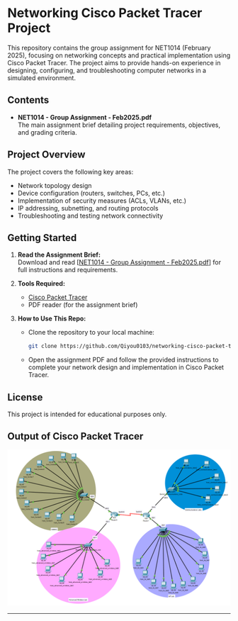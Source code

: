 # Networking Cisco Packet Tracer Project

This repository contains the group assignment for NET1014 (February 2025), focusing on networking concepts and practical implementation using Cisco Packet Tracer. The project aims to provide hands-on experience in designing, configuring, and troubleshooting computer networks in a simulated environment.

## Contents

- **NET1014 - Group Assignment - Feb2025.pdf**  
  The main assignment brief detailing project requirements, objectives, and grading criteria.

## Project Overview

The project covers the following key areas:

- Network topology design
- Device configuration (routers, switches, PCs, etc.)
- Implementation of security measures (ACLs, VLANs, etc.)
- IP addressing, subnetting, and routing protocols
- Troubleshooting and testing network connectivity

## Getting Started

1. **Read the Assignment Brief:**  
   Download and read [[NET1014 - Group Assignment - Feb2025.pdf](https://github.com/Qiyou0103/networking-cisco-packet-tracer-project/blob/29018ff70abd8dea91372488c0d4c1a6414df57b/NET1014%20-%20Group%20Assignment%20-%20Feb2025.pdf)] for full instructions and requirements.

2. **Tools Required:**  
   - [Cisco Packet Tracer](https://www.netacad.com/courses/packet-tracer)
   - PDF reader (for the assignment brief)

3. **How to Use This Repo:**  
   - Clone the repository to your local machine:
     ```bash
     git clone https://github.com/Qiyou0103/networking-cisco-packet-tracer-project.git
     ```
   - Open the assignment PDF and follow the provided instructions to complete your network design and implementation in Cisco Packet Tracer.

## License

This project is intended for educational purposes only.

## Output of Cisco Packet Tracer
![alt text](image.png)


---
